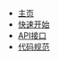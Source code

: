<!--
 * @Author: hiddenSharp429 z404878860@163.com
 * @Date: 2024-07-02 01:07:48
 * @LastEditors: hiddenSharp429 z404878860@163.com
 * @LastEditTime: 2024-07-02 10:55:33
 * @FilePath: /Student Attendance System/docs/_sidebar.md
 * @Description: 
-->
* [主页](/) 
* [快速开始](QuickStart.md "快速开始")
* [API接口](API/APIInfo.md "API接口")
* [代码规范](代码规范.md)

